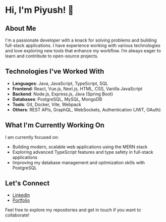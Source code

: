 # Hi, I'm Piyush! 👋

## About Me

I'm a passionate developer with a knack for solving problems and building full-stack applications. I have experience working with various technologies and love exploring new tools that enhance my workflow. I’m always eager to learn and contribute to open-source projects.

## Technologies I've Worked With

- **Languages**: Java, JavaScript, TypeScript, SQL
- **Frontend**: React, Vue.js, Next.js, HTML, CSS, Vanilla JavaScript
- **Backend**: Node.js, Express.js, Java (Spring Boot)
- **Databases**: PostgreSQL, MySQL, MongoDB
- **Tools**: Git, Docker, Vite, Webpack
- **Others**: REST APIs, GraphQL, WebSockets, Authentication (JWT, OAuth)

## What I'm Currently Working On

I am currently focused on:
- Building modern, scalable web applications using the MERN stack
- Exploring advanced TypeScript features and type safety in full-stack applications
- Improving my database management and optimization skills with PostgreSQL

## Let's Connect

- [LinkedIn]()
- [Portfolio]() 

Feel free to explore my repositories and get in touch if you want to collaborate!

